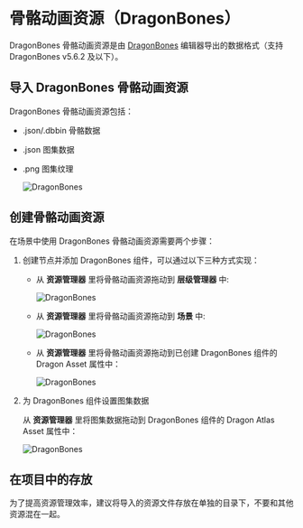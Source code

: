 # 骨骼动画资源（DragonBones）

DragonBones 骨骼动画资源是由 [DragonBones](http://dragonbones.com/) 编辑器导出的数据格式（支持 DragonBones v5.6.2 及以下）。

## 导入 DragonBones 骨骼动画资源

DragonBones 骨骼动画资源包括：

- .json/.dbbin 骨骼数据
- .json 图集数据
- .png 图集纹理

  ![DragonBones](dragonbones/import.png)

## 创建骨骼动画资源

在场景中使用 DragonBones 骨骼动画资源需要两个步骤：

1. 创建节点并添加 DragonBones 组件，可以通过以下三种方式实现：

   - 从 **资源管理器** 里将骨骼动画资源拖动到 **层级管理器** 中:

      ![DragonBones](dragonbones/create_1.png) 

   - 从 **资源管理器** 里将骨骼动画资源拖动到 **场景** 中:

      ![DragonBones](dragonbones/create_2.png)

   - 从 **资源管理器** 里将骨骼动画资源拖动到已创建 DragonBones 组件的 Dragon Asset 属性中：

      ![DragonBones](dragonbones/create_3.png)

2. 为 DragonBones 组件设置图集数据

    从 **资源管理器** 里将图集数据拖动到 DragonBones 组件的 Dragon Atlas Asset 属性中：

      ![DragonBones](dragonbones/set_atlas.png)

## 在项目中的存放

为了提高资源管理效率，建议将导入的资源文件存放在单独的目录下，不要和其他资源混在一起。
